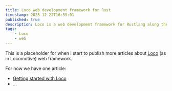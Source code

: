 ```yaml
---
title: Loco web development framework for Rust
timestamp: 2023-12-22T16:55:01
published: true
description: Loco is a web development framework for Rustlang along the ideas of Ruby on Rails
tags:
    - Loco
    - web
---
```


This is a placeholder for when I start to publish more articles about [Loco](https://loco.rs/) (as in Locomotive) web framework.

For now we have one article:

* [Getting started with Loco](/getting-started-with-loco)
* ...


